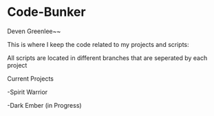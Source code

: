 # Code-Bunker
Deven Greenlee~~

This is where I keep the code related to my projects and scripts:

All scripts are located in different branches that are seperated by each project

Current Projects

-Spirit Warrior

-Dark Ember (in Progress)
